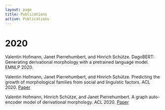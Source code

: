 ```yaml
---
layout: page
title: Publications
active: Publications
---
```

# 2020

Valentin Hofmann, Janet Pierrehumbert, and Hinrich Schütze. DagoBERT: Generating derivational morphology with a pretrained language model.
EMNLP 2020.

Valentin Hofmann, Janet Pierrehumbert, and Hinrich Schütze. Predicting the growth of morphological families from social and linguistic factors.
ACL 2020. [Paper](https://www.aclweb.org/anthology/2020.acl-main.649.pdf)

Valentin Hofmann, Hinrich Schütze, and Janet Pierrehumbert. A graph auto-encoder model of derivational morphology. 
ACL 2020. [Paper](https://www.aclweb.org/anthology/2020.acl-main.106.pdf)